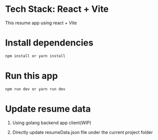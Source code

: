 # Tech Stack: React + Vite
This resume app using react + Vite

# Install dependencies
```sh
npm install or yarn install
```
# Run this app
```sh
npm run dev or yarn run dev
```
# Update resume data
1. Using golang backend app client(WIP)

2. Directly update resumeData.json file under the current project folder
